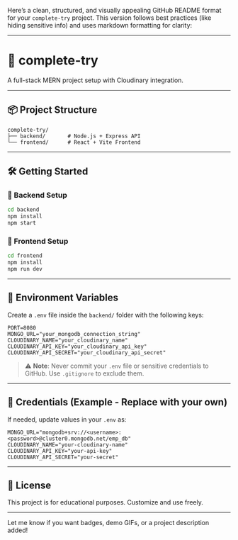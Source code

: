 Here’s a clean, structured, and visually appealing GitHub README format for your `complete-try` project. This version follows best practices (like hiding sensitive info) and uses markdown formatting for clarity:

---

# 🚀 complete-try

A full-stack MERN project setup with Cloudinary integration.

---

## 📦 Project Structure

```
complete-try/
├── backend/       # Node.js + Express API
└── frontend/      # React + Vite Frontend
```

---

## 🛠️ Getting Started

### 🔧 Backend Setup

```bash
cd backend
npm install
npm start
```

### 🔧 Frontend Setup

```bash
cd frontend
npm install
npm run dev
```

---

## 📁 Environment Variables

Create a `.env` file inside the `backend/` folder with the following keys:

```
PORT=8080
MONGO_URL="your_mongodb_connection_string"
CLOUDINARY_NAME="your_cloudinary_name"
CLOUDINARY_API_KEY="your_cloudinary_api_key"
CLOUDINARY_API_SECRET="your_cloudinary_api_secret"
```

> ⚠️ **Note**: Never commit your `.env` file or sensitive credentials to GitHub. Use `.gitignore` to exclude them.

---

## 🔐 Credentials (Example - Replace with your own)

If needed, update values in your `.env` as:

```
MONGO_URL="mongodb+srv://<username>:<password>@cluster0.mongodb.net/emp_db"
CLOUDINARY_NAME="your-cloudinary-name"
CLOUDINARY_API_KEY="your-api-key"
CLOUDINARY_API_SECRET="your-secret"
```

---

## 📝 License

This project is for educational purposes. Customize and use freely.

---

Let me know if you want badges, demo GIFs, or a project description added!
